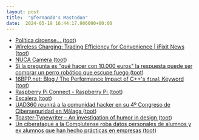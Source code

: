 ```yaml
---
layout: post
title:  "@fernand0's Mastodon"
date:  2024-05-19 16:44:17.906000+00:00
---
```

*  [Política circense... ](https://mastodon.social/@fernand0/112468758226801277) ([toot](https://mastodon.social/@fernand0/112468758226801277))
*  [Wireless Charging: Trading Efficiency for Convenience \| iFixit News ](https://www.ifixit.com/News/94409/wireless-charging-trading-efficiency-for-convenienc) ([toot](https://mastodon.social/@fernand0/112468596924516605))
*  [NUCA Camera ](https://nuca.rocks) ([toot](https://mastodon.social/@fernand0/112468478328728802))
*  [Si la pregunta es "qué hacer con 10.000 euros" la respuesta puede ser comprar un perro robótico que escupe fuego ](https://www.xataka.com/robotica-e-ia/pregunta-que-hacer-10-000-euros-respuesta-puede-ser-comprar-perro-robotico-que-escupe-fueg) ([toot](https://mastodon.social/@fernand0/112468162978903400))
*  [16BPP.net: Blog / The Performance Impact of C++'s `final` Keyword ](https://16bpp.net/blog/post/the-performance-impact-of-cpp-final-keyword) ([toot](https://mastodon.social/@fernand0/112467914794248026))
*  [Raspberry Pi Connect - Raspberry Pi   ](https://www.raspberrypi.com/news/raspberry-pi-connect/) ([toot](https://mastodon.social/@fernand0/112467769872391071))
*  [Escalera ](https://www.flickr.com/photos/fernand0/53683140567) ([toot](https://mastodon.social/@fernand0/112467732508735694))
*  [UAD360 reunirá a la comunidad hacker en su 4º Congreso de Ciberseguridad en Málaga ](https://unaaldia.hispasec.com/2024/05/uad360-reunira-a-la-comunidad-hacker-en-su-4o-congreso-de-ciberseguridad-en-malaga.htm) ([toot](https://mastodon.social/@fernand0/112467545448490652))
*  [Toaster-Typewriter – An investigation of humor in design ](https://www.creativeapplications.net/objects/toaster-typewriter-an-investigation-of-humor-in-design) ([toot](https://mastodon.social/@fernand0/112467194284782316))
*  [Un ciberataque a la Complutense roba datos personales de alumnos y ex alumnos que han hecho prácticas en empresas ](https://www.eldiario.es/tecnologia/ciberataque-complutense-roba-datos-personales-alumnos-ex-alumnos-han-hecho-practicas-empresas_1_11356786.htm) ([toot](https://mastodon.social/@fernand0/112467107577610584))
